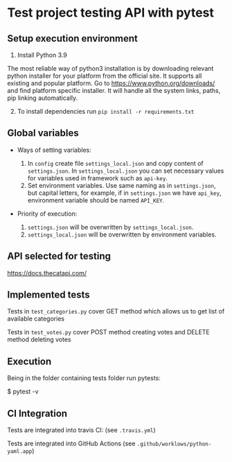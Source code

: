 # Test project testing API with pytest 

## Setup execution environment
1. Install Python 3.9 

The most reliable way of python3 installation is by downloading relevant python installer for your platform from the official site.
It supports all existing and popular platform. Go to https://www.python.org/downloads/ and find platform specific installer.
It will handle all the system links, paths, pip linking automatically.

2. To install dependencies run `pip install -r requirements.txt`

## Global variables

* Ways of setting variables: 
    1. In `config` create file `settings_local.json` and copy content of `settings.json`. In `settings_local.json` you can set necessary values for variables used in framework such as `api-key`.
    2. Set environment variables. Use same naming as in `settings.json`, but capital letters, for example, if in `settings.json` we have `api_key`, environment variable should be named `API_KEY`.
   

* Priority of execution:
    1. `settings.json` will be overwritten by `settings_local.json`.
    2. `settings_local.json` will be overwritten by environment variables.


## API selected for testing 

https://docs.thecatapi.com/


## Implemented tests
Tests in `test_categories.py` cover GET method which allows us
to get list of available categories


Tests in `test_votes.py` cover POST method creating votes and DELETE method deleting votes


## Execution

Being in the folder containing tests folder run pytests:

$ pytest -v

## CI Integration
Tests are integrated into travis CI: (see `.travis.yml`)  

Tests are integrated into GitHub Actions (see `.github/worklows/python-yaml.app`)
